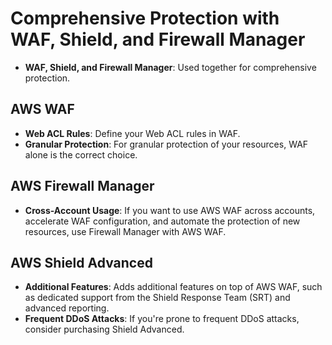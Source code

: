 # Comprehensive Protection with WAF, Shield, and Firewall Manager

- **WAF, Shield, and Firewall Manager**: Used together for comprehensive protection.

## AWS WAF

- **Web ACL Rules**: Define your Web ACL rules in WAF.
- **Granular Protection**: For granular protection of your resources, WAF alone is the correct choice.

## AWS Firewall Manager

- **Cross-Account Usage**: If you want to use AWS WAF across accounts, accelerate WAF configuration, and automate the protection of new resources, use Firewall Manager with AWS WAF.

## AWS Shield Advanced

- **Additional Features**: Adds additional features on top of AWS WAF, such as dedicated support from the Shield Response Team (SRT) and advanced reporting.
- **Frequent DDoS Attacks**: If you're prone to frequent DDoS attacks, consider purchasing Shield Advanced.